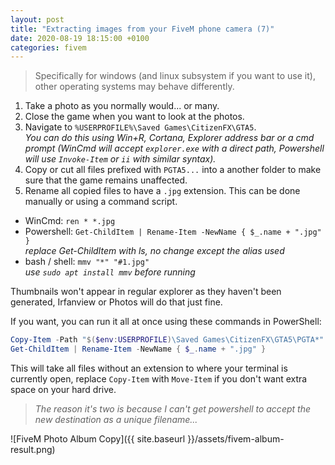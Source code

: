 ```yaml
---
layout: post
title: "Extracting images from your FiveM phone camera (7)"
date: 2020-08-19 18:15:00 +0100
categories: fivem
---
```


> Specifically for windows (and linux subsystem if you want to use it), other operating systems may behave differently.

1. Take a photo as you normally would... or many.
2. Close the game when you want to look at the photos.
3. Navigate to `%USERPROFILE%\Saved Games\CitizenFX\GTA5`.  
  *You can do this using Win+R, Cortana, Explorer address bar or a cmd prompt (WinCmd will accept `explorer.exe` with a direct path, Powershell will use `Invoke-Item` or `ii` with similar syntax).*
4. Copy or cut all files prefixed with `PGTA5...` into a another folder to make sure that the game remains unaffected.
5. Rename all copied files to have a `.jpg` extension. This can be done manually or using a command script.
  - WinCmd: `ren * *.jpg`
  - Powershell: `Get-ChildItem | Rename-Item -NewName { $_.name + ".jpg" }`  
    *replace Get-ChildItem with ls, no change except the alias used*
  - bash / shell: `mmv "*" "#1.jpg"`  
    *use `sudo apt install mmv` before running*

Thumbnails won't appear in regular explorer as they haven't been generated, Irfanview or Photos will do that just fine.

If you want, you can run it all at once using these commands in PowerShell:

```ps1
Copy-Item -Path "$($env:USERPROFILE)\Saved Games\CitizenFX\GTA5\PGTA*" -Destination $(Get-Location)
Get-ChildItem | Rename-Item -NewName { $_.name + ".jpg" }
```

This will take all files without an extension to where your terminal is currently open, replace `Copy-Item` with `Move-Item` if you don't want extra space on your hard drive.

> *The reason it's two is because I can't get powershell to accept the new destination as a unique filename...*

![FiveM Photo Album Copy]({{ site.baseurl }}/assets/fivem-album-result.png)